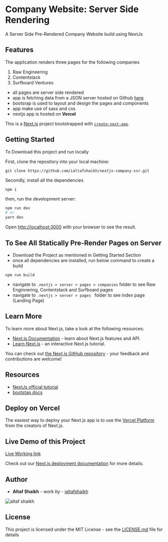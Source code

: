 # Company Website: Server Side Rendering

A Server Side Pre-Rendered Company Website build using NextJs

## Features
The application renders three pages for the following companies

1. Raw Engineering
2. Contentstack
3. Surfboard Ventures

- all pages are server side rendered
- app is fetching data from a JSON server hosted on Github [here](https://github.com/ialtafshaikh/static-files/tree/master/json)
- bootsrap is used to layout and design the pages and components
- app make use of sass and css
- nextjs app is hosted on **Vercel**


This is a [Next.js](https://nextjs.org/) project bootstrapped with [`create-next-app`](https://github.com/vercel/next.js/tree/canary/packages/create-next-app).

## Getting Started
To Download this project and run locally

First, clone the repository into your local machine:
```
git clone https://github.com/ialtafshaikh/nextjs-company-ssr.git
```
Secondly, install all the dependencies
```
npm i
```

then, run the development server:

```bash
npm run dev
# or
yarn dev
```

Open [http://localhost:3000](http://localhost:3000) with your browser to see the result.

## To See All Statically Pre-Render Pages on Server

- Download the Project as mentioned in Getting Started Section
- once all dependencies are installed, run below command to create a build
```
npm run build
```
- navigate to `.nextjs > server > pages > companies` folder to see Raw Enginnering, Contentstack and Surfboard pages
- navigate to `.nextjs > server > pages ` folder to see index page (Landing Page)


## Learn More

To learn more about Next.js, take a look at the following resources:

- [Next.js Documentation](https://nextjs.org/docs) - learn about Next.js features and API.
- [Learn Next.js](https://nextjs.org/learn) - an interactive Next.js tutorial.

You can check out [the Next.js GitHub repository](https://github.com/vercel/next.js/) - your feedback and contributions are welcome!

## Resources

- [NextJs official tutorial](https://nextjs.org/learn/basics/create-nextjs-app)
- [bootstap docs](https://getbootstrap.com/docs/4.0/getting-started/introduction/)

## Deploy on Vercel

The easiest way to deploy your Next.js app is to use the [Vercel Platform](https://vercel.com/import?utm_medium=default-template&filter=next.js&utm_source=create-next-app&utm_campaign=create-next-app-readme) from the creators of Next.js.

## Live Demo of this Project

[Live Working link](https://company-ssr-app.vercel.app/)


Check out our [Next.js deployment documentation](https://nextjs.org/docs/deployment) for more details.

## Author

* **Altaf Shaikh** - *work by* - [ialtafshaikh](https://github.com/ialtafshaikh)

![altaf shaikh](https://raw.githubusercontent.com/ialtafshaikh/static-files/master/coollogo_com-327551664.png)


## License

This project is licensed under the MIT License - see the [LICENSE.md](LICENSE.md) file for details
